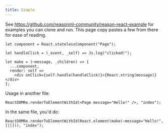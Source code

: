 ```yaml
---
title: Simple
---
```


See https://github.com/reasonml-community/reason-react-example for examples you can clone and run. This page copy pastes a few from there for ease of reading.

```reason
let component = React.statelessComponent("Page");

let handleClick = (_event, _self) => Js.log("clicked!");

let make = (~message, _children) => {
  ...component,
  render: self =>
    <div onClick={self.handle(handleClick)}>{React.string(message)}</div>
};
```

Usage in another file:

```reason
ReactDOMRe.renderToElementWithId(<Page message="Hello!" />, "index");
```

In the same file, you'd do:

```reason
ReactDOMRe.renderToElementWithId(React.element(make(~message="Hello!", [||])), "index");
```
